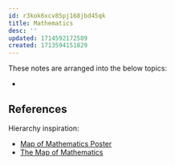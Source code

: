 ```yaml
---
id: r3kok6xcv85pj168jbd45qk
title: Mathematics
desc: ''
updated: 1714592172589
created: 1713594151829
---
```


These notes are arranged into the below topics:

- 


## References

Hierarchy inspiration: 
- [Map of Mathematics Poster](https://www.flickr.com/photos/95869671@N08/32786397946/in/dateposted-public/)
- [The Map of Mathematics](https://www.youtube.com/watch?v=OmJ-4B-mS-Y)